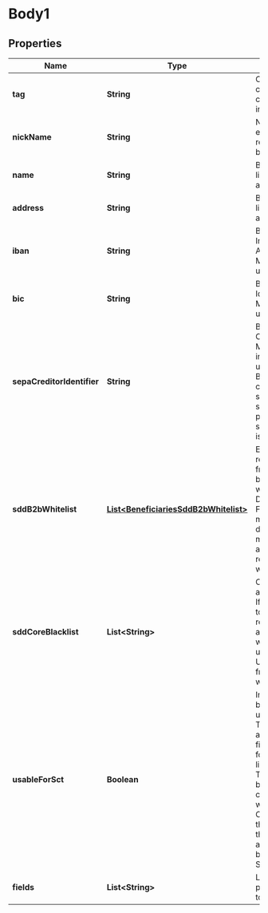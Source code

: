 
# Body1

## Properties
Name | Type | Description | Notes
------------ | ------------- | ------------- | -------------
**tag** | **String** | Custom data that could be used by caller to search the instance. |  [optional]
**nickName** | **String** | Name choosen by end user to easily recognize the beneficiary. |  [optional]
**name** | **String** | Beneficiary name, linked to bank account. |  [optional]
**address** | **String** | Beneficiary address, linked to bank account. |  [optional]
**iban** | **String** | Beneficiary International Bank Account Number. Mandatory if usableForSct is true. |  [optional]
**bic** | **String** | Beneficiary Bank Identifier Code. Mandatory if usableForSct is true. |  [optional]
**sepaCreditorIdentifier** | **String** | Beneficiary SEPA Creditor Identifier. Mandatory to validate incoming direct debit, useless other wise. Between 8 and 35 caracters. If sddB2bWhitelist or sddCoreBlacklist is provided then sepaCreditorIdentifier is mandatory. |  [optional]
**sddB2bWhitelist** | [**List&lt;BeneficiariesSddB2bWhitelist&gt;**](BeneficiariesSddB2bWhitelist.md) | Each unique mandate reference, with its frequency type, must be explicitely allowed when doing B2B Direct Debit. Furthermore, a mandate not used during more than 36 months will be automatically rejected even if in the white list. |  [optional]
**sddCoreBlacklist** | **List&lt;String&gt;** | Core Direct Debit are accepted by default. If a Core mandate is to be refused on reception, it has to be added to this list. If wild char * (star) is used instead of a UMR, all Direct Debit from this beneficiary will be refused. |  [optional]
**usableForSct** | **Boolean** | Indicated if the beneficiary can be used for SEPA Credit Transfer. This field is a conveniant way to filter all beneficiaries for a user that would like to do a Credit Transfer. Indeed, beneficaries are created automatically when receiving a Core Direct Debit and therefor by looking at the list you won&#39;t be able to idnetify which beneficary to use on SCT. |  [optional]
**fields** | **List&lt;String&gt;** | List of the object&#39;s properties you want to pick up. |  [optional]



